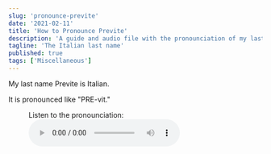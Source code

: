 ```yaml
---
slug: 'pronounce-previte'
date: '2021-02-11'
title: 'How to Pronounce Previte'
description: 'A guide and audio file with the pronounciation of my last name Previte.'
tagline: 'The Italian last name'
published: true
tags: ['Miscellaneous']
---
```


My last name Previte is Italian.

It is pronounced like "PRE-vit."

<figure>
    <figcaption>Listen to the pronounciation:</figcaption>
    <audio
        controls
        src="/media/previte-pronounciation.mp3">
            Your browser does not support the
            <code>audio</code> element.
    </audio>
</figure>
